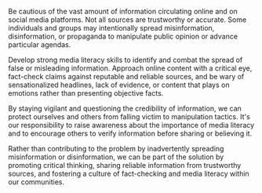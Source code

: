 Be cautious of the vast amount of information circulating online and on social media platforms. Not all sources are trustworthy or accurate. Some individuals and groups may intentionally spread misinformation, disinformation, or propaganda to manipulate public opinion or advance particular agendas.

Develop strong media literacy skills to identify and combat the spread of false or misleading information. Approach online content with a critical eye, fact-check claims against reputable and reliable sources, and be wary of sensationalized headlines, lack of evidence, or content that plays on emotions rather than presenting objective facts.

By staying vigilant and questioning the credibility of information, we can protect ourselves and others from falling victim to manipulation tactics. It's our responsibility to raise awareness about the importance of media literacy and to encourage others to verify information before sharing or believing it.

Rather than contributing to the problem by inadvertently spreading misinformation or disinformation, we can be part of the solution by promoting critical thinking, sharing reliable information from trustworthy sources, and fostering a culture of fact-checking and media literacy within our communities.